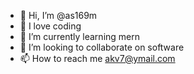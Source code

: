 - 👋 Hi, I’m @as169m
- 👀 I love coding
- 🌱 I’m currently learning mern
- 💞️ I’m looking to collaborate on software 
- 📫 How to reach me akv7@ymail.com

<!---
as169m/as169m is a ✨ special ✨ repository because its `README.md` (this file) appears on your GitHub profile.
You can click the Preview link to take a look at your changes.
--->
